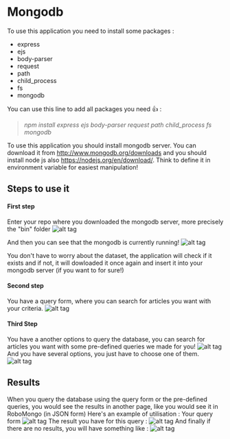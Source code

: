 # Mongodb

To use this application you need to install some packages :
- express
- ejs
- body-parser
- request
- path
- child_process
- fs
- mongodb

You can use this line to add all packages you need :+1: : 
> _npm install express ejs body-parser request path child_process fs mongodb_ 

To use this application you should install mongodb server. You can download it from http://www.mongodb.org/downloads and you should install node js also https://nodejs.org/en/download/. Think to define it in environment variable for easiest manipulation!

## Steps to use it

#### First step
Enter your repo where you downloaded the mongodb server, more precisely the "bin" folder
![alt tag](https://github.com/absabry/mongodb/blob/master/images/connexion.JPG)

And then you can see that the mongodb is currently running! 
![alt tag](https://github.com/absabry/mongodb/blob/master/images/connection%20began.JPG)

You don't have to worry about the dataset, the application will check if it exists and if not, it will dowloaded it once again and insert it into your mongodb server (if you want to for sure!)

#### Second step

You have a query form, where you can search for articles you want with your criteria. 
![alt tag](https://github.com/absabry/mongodb/blob/master/images/queryform.JPG)

#### Third Step
You have a another options to query the database, you can search for articles you want with some pre-defined queries we made for you! 
![alt tag](https://github.com/absabry/mongodb/blob/master/images/auto.JPG)
And you have several options, you just have to choose one of them. 
![alt tag](https://github.com/absabry/mongodb/blob/master/images/options.png)


## Results 
When you query the database using the query form or the pre-defined queries, you would see the results in another page, like you would see it in RoboMongo (in JSON form)
Here's an example of utilisation : 
Your query form
![alt tag](https://github.com/absabry/mongodb/blob/master/images/pres-result.JPG)
The result you have for this query : 
![alt tag](https://github.com/absabry/mongodb/blob/master/images/results.JPG)
And finally if there are no results, you will have something like : 
![alt tag](https://github.com/absabry/mongodb/blob/master/images/noresult.JPG)
